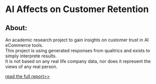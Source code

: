 # AI Affects on Customer Retention

## About:
An academic research project to gain insights on customer trust in AI eCommerce tools.<br> 
This project is using generated responses from qualtrics and exists to simply interprete results.<br>
It is not based on any real life company data, nor does it represent the views of any real person.<br>

[read the full report>>](https://github.com/jacneeley/Customer_Trust_AI/blob/main/AI%20Effect%20on%20Customer%20Retention%20-%20Qualtrics%20Project%20Phase%202-Neeley.pdf)
